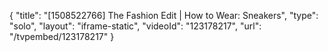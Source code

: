 {
    "title": "[1508522766] The Fashion Edit | How to Wear: Sneakers",
    "type": "solo",
    "layout": "iframe-static",
    "videoId": "123178217",
    "url": "\/tvpembed\/123178217"
}